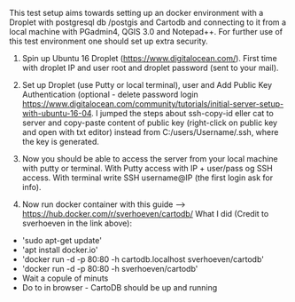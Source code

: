 This test setup aims towards setting up an docker environment with a Droplet with postgresql db /postgis and Cartodb and connecting to it from a local machine with PGadmin4, QGIS 3.0 and Notepad++. For further use of this test environment one should set up extra security.

1) Spin up Ubuntu 16 Droplet (https://www.digitalocean.com/). First time with droplet IP and user root and droplet password (sent to your mail).

2) Set up Droplet (use Putty or local terminal), user and Add Public Key Authentication (optional - delete password login https://www.digitalocean.com/community/tutorials/initial-server-setup-with-ubuntu-16-04. I jumped the steps about ssh-copy-id eller cat to server and copy-paste content of public key (right-click on public key and open with txt editor) instead from C:/users/Username/.ssh, where the key is generated.

3) Now you should be able to access the server from your local machine with putty or terminal. With Putty access with IP + user/pass og SSH access. With terminal write SSH username@IP (the first login ask for info).

4) Now run docker container with this guide --> https://hub.docker.com/r/sverhoeven/cartodb/
What I did (Credit to sverhoeven in the link above):
- 'sudo apt-get update'
- 'apt install docker.io'
- 'docker run -d -p 80:80 -h cartodb.localhost sverhoeven/cartodb'
- 'docker run -d -p 80:80 -h <insert the Droplet IP> sverhoeven/cartodb'
- Wait a copule of minuts
- Do to <Droplet IP> in browser - CartoDB should be up and running

